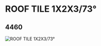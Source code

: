 # ROOF TILE 1X2X3/73°
## 4460
![ROOF TILE 1X2X3/73°](https://lc-www-live-s.legocdn.com/media/bricks/5/2/446001.jpg)